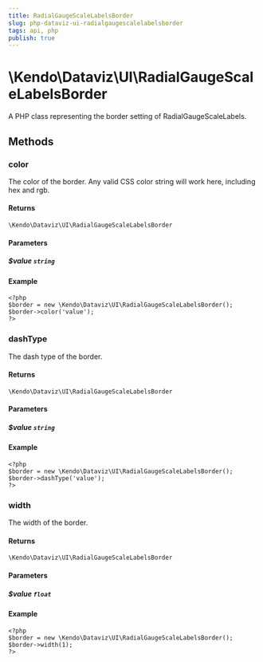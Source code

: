 ```yaml
---
title: RadialGaugeScaleLabelsBorder
slug: php-dataviz-ui-radialgaugescalelabelsborder
tags: api, php
publish: true
---
```


# \Kendo\Dataviz\UI\RadialGaugeScaleLabelsBorder

A PHP class representing the border setting of RadialGaugeScaleLabels.


## Methods

### color
The color of the border. Any valid CSS color string will work here, including hex and rgb.

#### Returns
`\Kendo\Dataviz\UI\RadialGaugeScaleLabelsBorder`

#### Parameters

##### $value `string`



#### Example 
    <?php
    $border = new \Kendo\Dataviz\UI\RadialGaugeScaleLabelsBorder();
    $border->color('value');
    ?>

### dashType
The dash type of the border.

#### Returns
`\Kendo\Dataviz\UI\RadialGaugeScaleLabelsBorder`

#### Parameters

##### $value `string`



#### Example 
    <?php
    $border = new \Kendo\Dataviz\UI\RadialGaugeScaleLabelsBorder();
    $border->dashType('value');
    ?>

### width
The width of the border.

#### Returns
`\Kendo\Dataviz\UI\RadialGaugeScaleLabelsBorder`

#### Parameters

##### $value `float`



#### Example 
    <?php
    $border = new \Kendo\Dataviz\UI\RadialGaugeScaleLabelsBorder();
    $border->width(1);
    ?>

 
